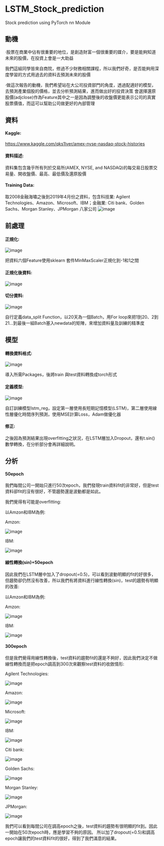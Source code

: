 # LSTM_Stock_prediction
Stock prediction using PyTorch nn Module 

## 動機

·股票在商業中佔有很重要的地位，是創造財富一個很重要的媒介，要是能夠知道未來的股價，在投資上會是一大助益

我們這組同學皆來自商院，修過不少財務相關課程，所以我們好奇，是否能夠用深度學習的方式用過去的資料去預測未來的股價

·做這次報告的動機，我們希望站在大公司投資部門的角度，透過配適好的模型，去預測產業個股的價格，並去分析預測結果，進而做出好的投資決策
會選擇還原股價(adjclose)作為Feature其中之一是因為調整後的收盤價更能表示公司的真實股票價值，而這可以幫助公司做更好的內部管理

## 資料

#### Kaggle: 
https://www.kaggle.com/qks1lver/amex-nyse-nasdaq-stock-histories

#### 資料描述: 
資料集包含幾乎所有列於交易所(AMEX, NYSE, and NASDAQ)的每交易日股票交易量、開收盤價、最高、最低價及還原股價

#### Training Data: 
取2008金融海嘯之後到2019年4月份之資料，包含科技業: Agilent Technologies、Amazon、Microsoft、IBM；金融業: Citi bank、Golden Sachs、Morgan Stanley、JPMorgan 八家公司
![image](https://i.imgur.com/LPpb3J9.png)
     
## 前處理

#### 正規化:

 ![image](https://i.imgur.com/wEPIwco.png)
 
把資料六個Feature使用sklearn 套件MinMaxScaler正規化到-1和1之間

#### 正規化後資料:

 ![image](https://i.imgur.com/h95lI9N.png)
 
#### 切分資料:

 ![image](https://i.imgur.com/gWljT1F.png)
 
自行定義data_split Function，以20天為一個Batch，用For loop來把1到20、2到21…到最後一組Batch塞入newdata的矩陣，來增加資料量及訓練的精準度

## 模型

#### 轉換資料格式: 

![image](https://i.imgur.com/PcygCb1.png)

導入所需Packages，後將train 與test資料轉換成torch形式

#### 定義模型: 

![image](https://i.imgur.com/whgFnx1.png)

自訂訓練模型lstm_reg，設定第一層使用長短期記憶模型(LSTM)，第二層使用線性層優化時間序列預測，使用MSE計算Loss，Adam做優化器

#### 修正: 
之後因為預測結果出現overfitting之狀況，在LSTM層加入Dropout，還有t.sin()數學轉換，在分析部分會再詳細說明。

## 分析

#### 50epoch
我們每間公司一開始只進行50次epoch，我們發現train資料fit的非常好，但是test資料卻fit的沒有很好，不管趨勢還是波動都是如此。

我們覺得有可能是overfitting:

以Amzon和IBM為例:

Amzon:

![image](https://i.imgur.com/vRacRJ3.png)
 
IBM:

![image](https://i.imgur.com/UtiLtyJ.png)
#### 線性轉換(sin)+50epoch

因此我們在LSTM層中加入了dropout(=0.5)，可以看到波動明顯的fit的好很多，但趨勢卻仍然沒有改善，所以我們有將資料進行線性轉換(sin)，test的趨勢有明顯的改善:

以Amzon和IBM為例:

Amzon:

![image](https://i.imgur.com/P5yJHML.png)

IBM:

![image](https://i.imgur.com/rv41EW4.png)
  
#### 300epoch
但是我們覺得用線性轉換後，test資料的趨勢fit的還是不夠好，因此我們決定不做線性轉換而是把epoch調高到300次來觀察test資料的收斂情形:

Agilent Technologies:

![image](https://i.imgur.com/fQxvihy.png)

Amazon:

![image](https://i.imgur.com/HSAGZOh.png)

Microsoft:

![image](https://i.imgur.com/hCBlysp.png)

IBM:

![image](https://i.imgur.com/h4Mo7UO.png)

Citi bank:

![image](https://i.imgur.com/f2W0q6f.png)

Golden Sachs:

![image](https://i.imgur.com/NrNfvqS.png)

Morgan Stanley:

![image](https://i.imgur.com/TIoo6jM.png)

JPMorgan:

![image](https://i.imgur.com/pe3EzlQ.png)

我們可以看到每間公司在調高epoch之後，test資料的趨勢有很明顯的fit到。因此一開始在50次epoch時，應是學習不夠的原因。
所以加了dropout(=0.5)和調高epoch讓我們的test資料fit的很好，得到了我們滿意的結果。

